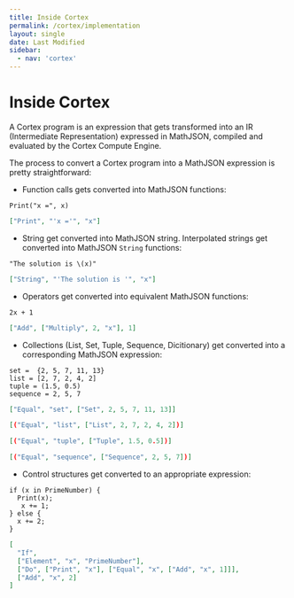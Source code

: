 ```yaml
---
title: Inside Cortex
permalink: /cortex/implementation
layout: single
date: Last Modified
sidebar:
  - nav: 'cortex'
---
```


<script type='module'>
    import {renderMathInDocument} from '//unpkg.com/mathlive/dist/mathlive.min.mjs';
    renderMathInDocument({ 
      renderAccessibleContent: false,
      TeX: { 
        delimiters: { display: [ ['$$', '$$'] ] },
        processEnvironments : false 
      },
      asciiMath: null,
    });
</script>

# Inside Cortex

A Cortex program is an expression that gets transformed into an IR (Intermediate
Representation) expressed in MathJSON, compiled and evaluated by the Cortex
Compute Engine.

The process to convert a Cortex program into a MathJSON expression is pretty
straightforward:

- Function calls gets converted into MathJSON functions:

```cortex
Print("x =", x)
```

```json
["Print", "'x ='", "x"]
```

- String get converted into MathJSON string. Interpolated strings get converted
  into MathJSON `String` functions:

```cortex
"The solution is \(x)"
```

```json
["String", "'The solution is '", "x"]
```

- Operators get converted into equivalent MathJSON functions:

```cortex
2x + 1
```

```json
["Add", ["Multiply", 2, "x"], 1]
```

- Collections (List, Set, Tuple, Sequence, Dicitionary) get converted into a
  corresponding MathJSON expression:

```cortex
set =  {2, 5, 7, 11, 13}
list = [2, 7, 2, 4, 2]
tuple = (1.5, 0.5)
sequence = 2, 5, 7
```

```json
["Equal", "set", ["Set", 2, 5, 7, 11, 13]]
```

```json
[("Equal", "list", ["List", 2, 7, 2, 4, 2])]
```

```json
[("Equal", "tuple", ["Tuple", 1.5, 0.5])]
```

```json
[("Equal", "sequence", ["Sequence", 2, 5, 7])]
```

- Control structures get converted to an appropriate expression:

```cortex
if (x in PrimeNumber) {
  Print(x);
   x += 1;
} else {
  x += 2;
}
```

```json
[
  "If",
  ["Element", "x", "PrimeNumber"],
  ["Do", ["Print", "x"], ["Equal", "x", ["Add", "x", 1]]],
  ["Add", "x", 2]
]
```
